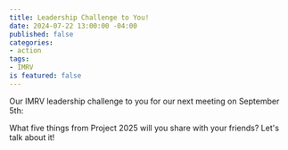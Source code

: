 ```yaml
---
title: Leadership Challenge to You!
date: 2024-07-22 13:00:00 -04:00
published: false
categories:
- action
tags:
- IMRV
is featured: false
---
```


Our IMRV leadership challenge to you for our next meeting on September 5th: 

What five things from Project 2025 will you share with your friends? Let's talk about it! 